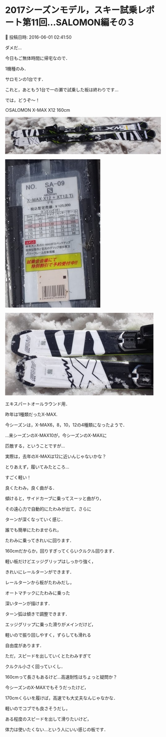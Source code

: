 # 2017シーズンモデル，スキー試乗レポート第11回…SALOMON編その３

📅 投稿日時: 2016-06-01 02:41:50

ダメだ…


今日もご無体時間に帰宅なので．


1機種のみ．





サロモンの1台です．


これと，あともう1台で一の瀬で試乗した板は終わりです…





では，どうぞ～！[]()








○SALOMON X-MAX X12 160cm







![4a25b89476e2f9e2dc8387656f6cf84c.jpg](images/4a25b89476e2f9e2dc8387656f6cf84c.jpg)









![ecb7abe80405480e2f806d19fc5d4089.jpg](images/ecb7abe80405480e2f806d19fc5d4089.jpg)









![f246bffb9c9c860899416723806335fe.jpg](images/f246bffb9c9c860899416723806335fe.jpg)







エキスパートオールラウンド用．





昨年は1種類だったX-MAX.


今シーズンは，X-MAX6，8，10，12の4種類になったようで．





…来シーズンのX-MAX10が，今シーズンのX-MAXに


匹敵する，ということですが…


実際は，去年のX-MAXは12に近いんじゃないかな？





とりあえず，履いてみたところ…


すごく軽い！


良くたわみ，良く曲がる．


傾けると，サイドカーブに乗ってスーッと曲がり，


その遠心力で自動的にたわみが出て，さらに


ターンが深くなっていく感じ．


誰でも簡単にたわませられ，


たわみに乗ってきれいに回ります．





160cmだからか，回りすぎってくらいクルクル回ります．


軽い板だけどエッジグリップはしっかり強く，


きれいにレールターンができます．


レールターンから板がたわみだし，


オートマチックにたわみに乗った


深いターンが描けます．


ターン弧は傾きで調整できます．





エッジグリップに乗った滑りがメインだけど，


軽いので振り回しやすく，ずらしても滑れる


自由度があります．





ただ，スピードを出していくとたわみすぎて


クルクル小さく回っていくし．


160cmって長さもあるけど…高速耐性はちょっと疑問か？





今シーズンのX-MAXでもそうだったけど，


170cmくらいを履けば，高速でも大丈夫なんじゃなかな．





軽いのでコブでも良さそうだし，


ある程度のスピードを出して滑りたいけど，


体力は使いたくない…という人にいい感じの板です．
